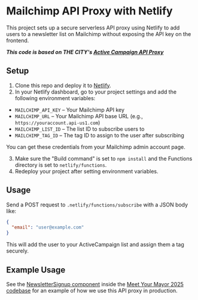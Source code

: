 # Mailchimp API Proxy with Netlify

This project sets up a secure serverless API proxy using Netlify to add users to a newsletter list on Mailchimp without exposing the API key on the frontend. 

***This code is based on THE CITY's [Active Campaign API Proxy](https://github.com/thecityny/active-campaign-proxy)***

## Setup

1. Clone this repo and deploy it to [Netlify](www.netlify.com).
2. In your Netlify dashboard, go to your project settings and add the following environment variables:

- `MAILCHIMP_API_KEY` – Your Mailchimp API key
- `MAILCHIMP_URL` – Your Mailchimp API base URL (e.g., `https://youraccount.api-us1.com`)
- `MAILCHIMP_LIST_ID` – The list ID to subscribe users to
- `MAILCHIMP_TAG_ID` – The tag ID to assign to the user after subscribing

You can get these credentials from your Mailchimp admin account page.

3. Make sure the "Build command" is set to `npm install` and the Functions directory is set to `netlify/functions`.
4. Redeploy your project after setting environment variables.

## Usage

Send a POST request to `.netlify/functions/subscribe` with a JSON body like:

```json
{
  "email": "user@example.com"
}
```

This will add the user to your ActiveCampaign list and assign them a tag securely.

## Example Usage

See the [NewsletterSignup component](https://github.com/thecityny/2025-meet-your-mayor/blob/main/src/components/NewsletterSignup.tsx) inside the [Meet Your Mayor 2025 codebase](https://github.com/thecityny/2025-meet-your-mayor/tree/main) for an example of how we use this API proxy in production. 
